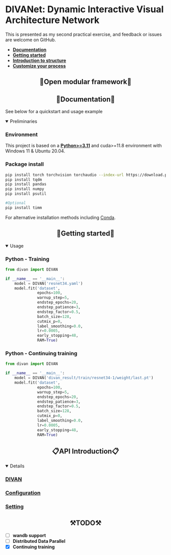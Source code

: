 # DIVANet: Dynamic Interactive Visual Architecture Network




This is presented as my second practical exercise, and feedback or issues are welcome on GitHub.

* [**Documentation**](#documentation)
* [**Getting started**](#getting-started)
* [**Introduction to structure**](#introduction-to-structure)
* [**Customize your process**](#customize-your-process)


## <div align="center">👟Open modular framework👟</div>

## <div align="center">📔Documentation📔</div>

See below for a quickstart and usage example

<details open>
<summary>Preliminaries</summary>

### Environment
This project is based on a [**Python>=3.11**](https://www.python.org/) and cuda>=11.8 environment with Windows 11 & Ubuntu 20.04.

### Package install
```bash
pip install torch torchvision torchaudio --index-url https://download.pytorch.org/whl/cu118
pip install tqdm
pip install pandas
pip install numpy
pip install psutil

#Optional
pip install timm
```

For alternative installation methods including [Conda](https://anaconda.org/conda-forge/pandas).

</details>

## <div align="center">👐Getting started👐</div>

<details open>
<summary>Usage</summary>


### Python - Training
```python
from divan import DIVAN

if __name__ == '__main__':
    model = DIVAN('resnet34.yaml')
    model.fit('dataset', 
              epochs=100,
              warnup_step=5,
              endstep_epochs=20,
              endstep_patience=3,
              endstep_factor=0.5,
              batch_size=128,
              cutmix_p=0,
              label_smoothing=0.0,
              lr=0.0005,
              early_stopping=48,
              RAM=True)
```

### Python - Continuing training
```python
from divan import DIVAN

if __name__ == '__main__':
    model = DIVAN('divan_result/train/resnet34-1/weight/last.pt')
    model.fit('dataset', 
              epochs=100,
              warnup_step=5,
              endstep_epochs=20,
              endstep_patience=3,
              endstep_factor=0.5,
              batch_size=128,
              cutmix_p=0,
              label_smoothing=0.0,
              lr=0.0005,
              early_stopping=48,
              RAM=True)
```
</details>


## <div align="center">📋API Introduction📋</div>

<details open>

### [DIVAN](divan/readme.md)

### [Configuration](cfg/readme.md)

### [Setting](divan/utils/config_file/readme.md)

</details>

## <div align="center">⚒️TODO⚒️</div>
- [ ] **wandb support**
- [ ] **Distributed Data Parallel**
- [x] **Continuing training**